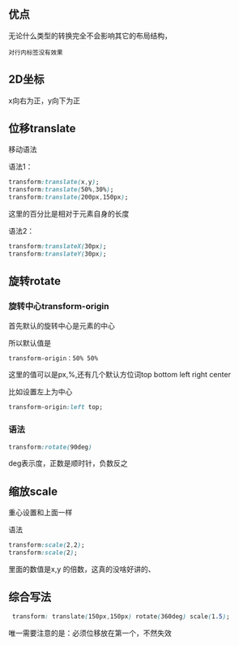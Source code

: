 ## 优点

无论什么类型的转换完全不会影响其它的布局结构，

`对行内标签没有效果`

## 2D坐标

x向右为正，y向下为正

## 位移translate

移动语法

语法1：

```css
transform:translate(x,y);
transform:translate(50%,30%);
transform:translate(200px,150px);
```

这里的百分比是相对于元素自身的长度

语法2：

```css
transform:translateX(30px);
transform:translateY(30px);
```

## 旋转rotate

### 旋转中心transform-origin

首先默认的旋转中心是元素的中心

所以默认值是

```css
transform-origin：50% 50%
```

这里的值可以是px,%,还有几个默认方位词top bottom left right center

比如设置左上为中心

```css
transform-origin:left top;
```



### 语法

```css
transform:rotate(90deg)
```

deg表示度，正数是顺时针，负数反之

## 缩放scale

重心设置和上面一样

语法

```css
transform:scale(2,2);
transform:scale(2);
```

里面的数值是x,y 的倍数，这真的没啥好讲的、

## 综合写法

```css
 transform: translate(150px,150px) rotate(360deg) scale(1.5);
```

唯一需要注意的是：必须位移放在第一个，不然失效